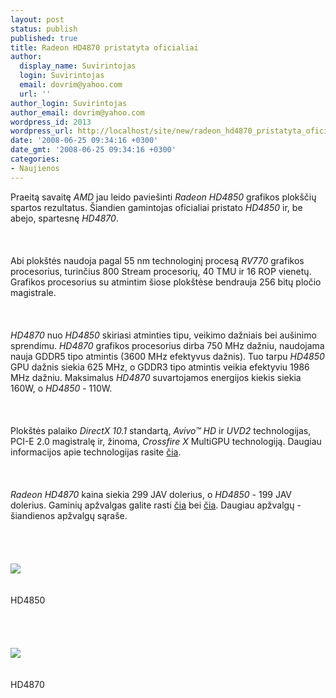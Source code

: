 ```yaml
---
layout: post
status: publish
published: true
title: Radeon HD4870 pristatyta oficialiai
author:
  display_name: Suvirintojas
  login: Suvirintojas
  email: dovrim@yahoo.com
  url: ''
author_login: Suvirintojas
author_email: dovrim@yahoo.com
wordpress_id: 2013
wordpress_url: http://localhost/site/new/radeon_hd4870_pristatyta_oficialiai/
date: '2008-06-25 09:34:16 +0300'
date_gmt: '2008-06-25 09:34:16 +0300'
categories:
- Naujienos
---
```

<p>Praeitą savaitę <i>AMD</i> jau leido paviešinti <i>Radeon HD4850</i> grafikos plokščių spartos rezultatus. Šiandien gamintojas oficialiai pristato <i>HD4850</i> ir, be abejo, spartesnę <i>HD4870</i>.<br />
<br><br />
<br>Abi plokštės naudoja pagal 55 nm technologinį procesą <i>RV770</i> grafikos procesorius, turinčius 800 Stream procesorių, 40 TMU ir 16 ROP vienetų. Grafikos procesorius su atmintim šiose plokštėse bendrauja 256 bitų pločio magistrale.<br />
<br><br />
<br><i>HD4870</i> nuo <i>HD4850</i> skiriasi atminties tipu, veikimo dažniais bei aušinimo sprendimu. <i>HD4870</i> grafikos procesorius dirba 750 MHz dažniu, naudojama nauja GDDR5 tipo atmintis (3600 MHz efektyvus dažnis). Tuo tarpu <i>HD4850</i> GPU dažnis siekia 625 MHz, o GDDR3 tipo atmintis veikia efektyviu 1986 MHz dažniu. Maksimalus <i>HD4870</i> suvartojamos energijos kiekis siekia 160W, o <i>HD4850</i> - 110W.<br />
<br><br />
<br>Plokštės palaiko <i>DirectX 10.1</i> standartą, <i>Avivo™ HD</i> ir <i>UVD2</i> technologijas, PCI-E 2.0 magistralę ir, žinoma, <i>Crossfire X</i> MultiGPU technologiją. Daugiau informacijos apie technologijas rasite <a class="ns" href="http://ati.amd.com/products/Radeonhd4800/index.html">čia</a>.<br />
<br><br />
<br><i>Radeon HD4870</i> kaina siekia 299 JAV dolerius, o <i>HD4850</i> - 199 JAV dolerius. Gaminių apžvalgas galite rasti <a class="ns" href="http://www.anandtech.com/video/showdoc.aspx?i=3341">čia</a> bei <a class="ns" href="http://www.hothardware.com/articles/ATI_Radeon_HD_4850_and_4870_RV770_Has_Arrived/">čia</a>. Daugiau apžvalgų - šiandienos apžvalgų sąraše.<br />
<br><br />
<br><br><img src="http://img399.imageshack.us/img399/8346/45836aatrhd4850ssboard3yb2.jpg"><br><br />
<br><span class="saltinis">HD4850</span><br />
<br><br />
<br><br><img src="http://img399.imageshack.us/img399/4625/45840aatrhd4870dsboard3sv7.jpg"><br><br />
<br><span class="saltinis">HD4870</span><br />
<br><br />
<br></p>
